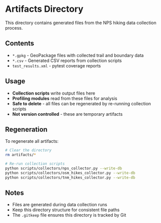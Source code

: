 # Artifacts Directory

This directory contains generated files from the NPS hiking data collection process.

## Contents

- `*.gpkg` - GeoPackage files with collected trail and boundary data
- `*.csv` - Generated CSV reports from collection scripts
- `test_results.xml` - pytest coverage reports

## Usage

- **Collection scripts** write output files here
- **Profiling modules** read from these files for analysis
- **Safe to delete** - all files can be regenerated by re-running collection scripts
- **Not version controlled** - these are temporary artifacts

## Regeneration

To regenerate all artifacts:
```bash
# Clear the directory
rm artifacts/*

# Re-run collection scripts
python scripts/collectors/nps_collector.py --write-db
python scripts/collectors/osm_hikes_collector.py --write-db
python scripts/collectors/tnm_hikes_collector.py --write-db
```

## Notes

- Files are generated during data collection runs
- Keep this directory structure for consistent file paths
- The `.gitkeep` file ensures this directory is tracked by Git
